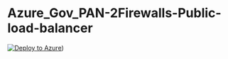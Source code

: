 # Azure_Gov_PAN-2Firewalls-Public-load-balancer
[![Deploy to Azure](http://azuredeploy.net/deploybutton.png)](https://azuredeploy.net/))
